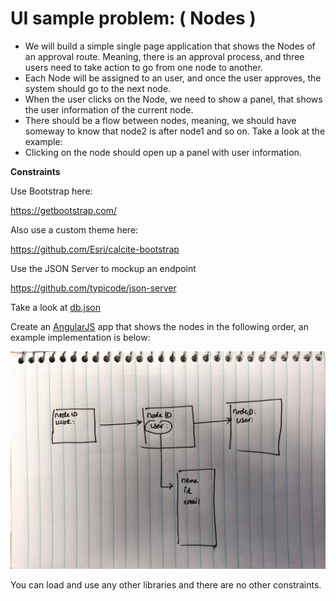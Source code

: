 # **UI sample problem: ( Nodes )**

- We will build a simple single page application that shows the Nodes of an approval route. Meaning, there is an approval process, and three users need to take action to go from one node to another. 
- Each Node will be assigned to an user, and once the user approves, the system should go to the next node. 
- When the user clicks on the Node, we need to show a panel, that shows the user information of the current node. 
- There should be a flow between nodes, meaning, we should have someway to know that node2 is after node1 and so on. Take a look at the example: 
- Clicking on the node should open up a panel with user information. 

**Constraints**

Use Bootstrap here: 

https://getbootstrap.com/

Also use a custom theme here: 

https://github.com/Esri/calcite-bootstrap

 Use the JSON Server to mockup an endpoint

https://github.com/typicode/json-server

Take a look at [db.json](files/db.json)

Create an [AngularJS](https://angularjs.org/) app that shows the nodes in the following order, an example implementation is below: 

![/files/usecase.jpeg](files/usecase.jpeg)

You can load and use any other libraries and there are no other constraints. 



